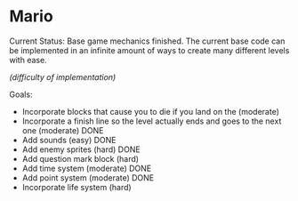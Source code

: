 # Mario

Current Status:
Base game mechanics finished. The current base code can be implemented in an infinite amount of ways to create many different levels with ease.

*(difficulty of implementation)*

Goals:
- Incorporate blocks that cause you to die if you land on the (moderate)
- Incorporate a finish line so the level actually ends and goes to the next one (moderate) DONE
- Add sounds (easy) DONE
- Add enemy sprites (hard) DONE
- Add question mark block (hard)
- Add time system (moderate) DONE
- Add point system (moderate) DONE
- Incorporate life system (hard)
